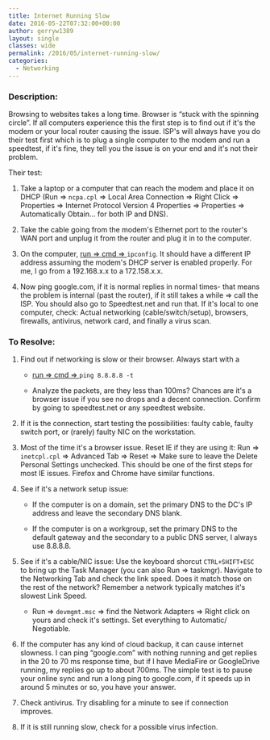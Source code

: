 ```yaml
---
title: Internet Running Slow
date: 2016-05-22T07:32:00+00:00
author: gerryw1389
layout: single
classes: wide
permalink: /2016/05/internet-running-slow/
categories:
  - Networking
---
```

<!--more-->

### Description:

Browsing to websites takes a long time. Browser is &#8220;stuck with the spinning circle&#8221;. If all computers experience this the first step is to find out if it's the modem or your local router causing the issue. ISP's will always have you do their test first which is to plug a single computer to the modem and run a speedtest, if it's fine, they tell you the issue is on your end and it's not their problem.

Their test:

1. Take a laptop or a computer that can reach the modem and place it on DHCP (Run => `ncpa.cpl` => Local Area Connection => Right Click => Properties => Internet Protocol Version 4 Properties => Properties => Automatically Obtain... for both IP and DNS).

2. Take the cable going from the modem's Ethernet port to the router's WAN port and unplug it from the router and plug it in to the computer.

3. On the computer, [run => cmd => ](https://automationadmin.com/2016/05/command-prompt-overview/) `ipconfig`. It should have a different IP address assuming the modem's DHCP server is enabled properly. For me, I go from a 192.168.x.x to a 172.158.x.x.

4. Now ping google.com, if it is normal replies in normal times- that means the problem is internal (past the router), if it still takes a while => call the ISP. You should also go to Speedtest.net and run that. If it's local to one computer, check: Actual networking (cable/switch/setup), browsers, firewalls, antivirus, network card, and finally a virus scan.

### To Resolve:

1. Find out if networking is slow or their browser. Always start with a

   - [run => cmd => ](https://automationadmin.com/2016/05/command-prompt-overview/) `ping 8.8.8.8 -t`

   - Analyze the packets, are they less than 100ms? Chances are it's a browser issue if you see no drops and a decent connection. Confirm by going to speedtest.net or any speedtest website.

2. If it is the connection, start testing the possibilities: faulty cable, faulty switch port, or (rarely) faulty NIC on the workstation.

3. Most of the time it's a browser issue. Reset IE if they are using it: Run => `inetcpl.cpl` => Advanced Tab => Reset => Make sure to leave the Delete Personal Settings unchecked. This should be one of the first steps for most IE issues. Firefox and Chrome have similar functions.

4. See if it's a network setup issue:

   - If the computer is on a domain, set the primary DNS to the DC's IP address and leave the secondary DNS blank.

   - If the computer is on a workgroup, set the primary DNS to the default gateway and the secondary to a public DNS server, I always use 8.8.8.8.

5. See if it's a cable/NIC issue: Use the keyboard shorcut `CTRL+SHIFT+ESC` to bring up the Task Manager (you can also Run => taskmgr). Navigate to the Networking Tab and check the link speed. Does it match those on the rest of the network? Remember a network typically matches it's slowest Link Speed.

   - Run => `devmgmt.msc` => find the Network Adapters => Right click on yours and check it's settings. Set everything to Automatic/ Negotiable.

6. If the computer has any kind of cloud backup, it can cause internet slowness. I can ping &#8220;google.com&#8221; with nothing running and get replies in the 20 to 70 ms response time, but if I have MediaFire or GoogleDrive running, my replies go up to about 700ms. The simple test is to pause your online sync and run a long ping to google.com, if it speeds up in around 5 minutes or so, you have your answer.

7. Check antivirus. Try disabling for a minute to see if connection improves.

8. If it is still running slow, check for a possible virus infection.